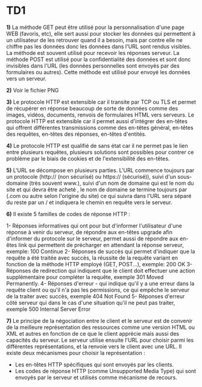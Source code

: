 # TD1  

**1)** La méthode GET peut être utilisé pour la personnalisation d'une page WEB (favoris, etc), elle sert aussi pour stocker les données qui permettent à un utilisateur de les retrouver quand il a besoin, mais par contre elle ne chiffre pas les données donc les données dans l'URL sont rendus visibles. La méthode est souvent utilisé pour recevoir les réponses serveur.
   La méthode POST est utilisé pour la confidentialité des données et sont donc invisibles dans l'URL (les données personnelles sont envoyés par des formulaires ou autres). Cette méthode est utilisé pour envoyé les données vers un serveur.

**2)** Voir le fichier PNG

**3)** Le protocole HTTP est extensible car il transite par TCP ou TLS et permet de récupérer en réponse beaucoup de sorte de données comme des images, vidéos, documents, renvois de formulaires HTML vers serveurs.
   Le protocole HTTP est extensible car il permet aussi d'intégrer des en-têtes qui offrent différentes transmissions comme des en-têtes général, en-têtes des requêtes, en-têtes des réponses, en-têtes d'entités.

**4)** Le protocole HTTP est qualifié de sans état car il ne permet pas le lien entre plusieurs requêtes, plusieurs solutions sont possibles pour contrer ce problème par le biais de cookies et de l'extensibilité des en-têtes.

**5)** L'URL se décompose en plusieurs parties. L'URL commence toujours par un protocole (http:// (non sécurisé) ou https:// (sécurisé)), suivi d'un sous-domaine (très souvent www.), suivi d'un nom de domaine qui est le nom du site et qui devra être acheté , le nom de domaine se termine toujours par (.com ou autre selon l'origine du site) ce qui suivra dans l'URL sera séparé du reste par un / et indiquera le chemin en requête vers le serveur.

**6)** Il existe 5 familles de codes de réponse HTTP : 

   1- Réponses informatives qui ont pour but d'informer l'utilisateur d'une réponse à venir du serveur, de répondre aux en-têtes upgrade afin d'informer du protocole sur le serveur, permet aussi de répondre aux en-         êtes link qui permettent de précharger en attendant la réponse serveur, exemple: 100 Continue
   2- Réponses de succès qui permet d'indiquer que la requête a été traitée avec succès, la réussite de la requête variant en fonction de la méthode HTTP employé (GET, POST...), exemple: 200 OK
   3- Réponses de redirection qui indiquent que le client doit effectuer une action supplémentaire pour compléter la requête, exemple 301 Moved Permanently.
   4- Réponses d'erreur - qui indique qu'il y a une erreur dans la requête client ou qu'il n'a pas les permissions, ce qui empêche le serveur de la traiter avec succès, exemple 404 Not Found
   5- Réponses d'erreur côté serveur qui dans le cas d'une situation qu'il ne peut pas traiter, exemple 500 Internal Server Error

**7)** Le principe de la négociation entre le client et le serveur est de convenir de la meilleure représentation des ressources comme une version HTML ou XML et autres en fonction de ce que le client apprécie mais aussi des capacités du serveur. Le serveur utilise ensuite l'URL pour choisir parmi les différentes représentations, et la renvoie vers le client avec une URL.
   Il existe deux mécanismes pour choisir la représentation : 
   - Les en-têtes HTTP spécifiques qui sont envoyés par les clients.
   - Les codes de réponse HTTP (comme Unsupported Media Type) qui sont envoyés par le serveur et utilisés comme mécanisme de recours.

